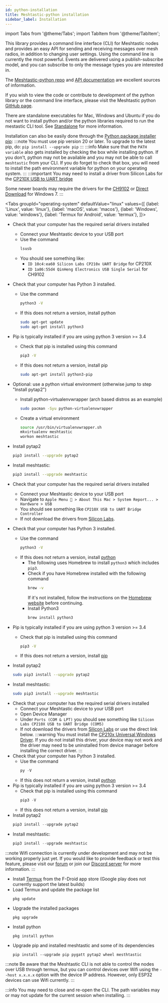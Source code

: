 ```yaml
---
id: python-installation
title: Meshtastic-python installation
sidebar_label: Installation
---
```

import Tabs from '@theme/Tabs';
import TabItem from '@theme/TabItem';

This library provides a command line interface (CLI) for Meshtastic nodes and provides an easy API for sending and receiving messages over mesh radios, in addition to changing user settings. Using the command line is currently the most powerful. Events are delivered using a publish-subscribe model, and you can subscribe to only the message types you are interested in.

The [Meshtastic-python repo](https://github.com/meshtastic/Meshtastic-python) and [API documentation](https://meshtastic-python.vercel.app/meshtastic/index.html) are excellent sources of information.

If you wish to view the code or contribute to development of the python library or the command line interface, please visit the Meshtastic python <a href="https://github.com/meshtastic/Meshtastic-python">GitHub page</a>.

There are standalone executables for Mac, Windows and Ubuntu if you do not want to install python and/or the python libraries required to run the mestastic CLI tool. See [Standalone](https://meshtastic.org/docs/software/python/python-standalone) for more information.

Installation can also be easily done through the [Python package installer pip](https://pypi.org/project/meshtastic/):
:::note
You must use pip version 20 or later. To upgrade to the latest pip, do: `pip install --upgrade pip`
:::
:::info
Make sure that the `PATH variable` also gets installed by checking the box while installing python. If you don't, python may not be available and you may not be able to call `meshtastic` from your CLI. If you do forget to check that box, you will need to install the path environment variable for python on your operating system.
:::
:::important
You may need to install a driver from Silicon Labs for the [CP210X USB to UART bridge](https://www.silabs.com/products/development-tools/software/usb-to-uart-bridge-vcp-drivers)

Some newer boards may require the drivers for the [CH9102](http://www.wch.cn/downloads/CH343SER_ZIP.html) or [Direct Download](https://github.com/Xinyuan-LilyGO/CH9102_Driver) for Windows 7.
:::

<Tabs
  groupId="operating-system"
  defaultValue="linux"
  values={[
    {label: 'Linux', value: 'linux'},
    {label: 'macOS', value: 'macos'},
    {label: 'Windows', value: 'windows'},
    {label: 'Termux for Android', value: 'termux'},
  ]}>
<TabItem value="linux">

* Check that your computer has the required serial drivers installed
    * Connect your Meshtastic device to your USB port
    * Use the command
        ```bash
        lsusb
        ```
    * You should see something like:
        * `ID 10c4:ea60 Silicon Labs CP210x UART Bridge` for CP210X
        * `ID 1a86:55d4 QinHeng Electronics USB Single Serial` for CH9102

* Check that your computer has Python 3 installed.
    * Use the command
        ```bash
        python3 -V
        ```
    * If this does not return a version, install python
        ```bash
        sudo apt-get update
        sudo apt-get install python3
        ```

* Pip is typically installed if you are using python 3 version >= 3.4
    * Check that pip is installed using this command
        ```bash
        pip3 -V
        ```
    * If this does not return a version, install pip
        ```bash
        sudo apt-get install python3-pip
        ```

* Optional: use a python virtual environment (otherwise jump to step "Install pytap2")
    * Install python-virtualenvwrapper (arch based distros as an example)
        ```bash
        sudo pacman -Syu python-virtualenvwrapper
        ```
    * Create a virtual environment
        ```bash
        source /usr/bin/virtualenvwrapper.sh
        mkvirtualenv meshtastic
        workon meshtastic
        ```
* Install pytap2
    ```bash
    pip3 install --upgrade pytap2
    ```
* Install meshtastic:
    ```bash
    pip3 install --upgrade meshtastic
    ```

</TabItem>
<TabItem value="macos">

* Check that your computer has the required serial drivers installed
    * Connect your Meshtastic device to your USB port
    * Navigate to `Apple Menu  > About This Mac > System Report... > Hardware > USB`
    * You should see something like `CP210X USB to UART Bridge Controller`
    * If not download the drivers from [Silicon Labs](https://www.silabs.com/developers/usb-to-uart-bridge-vcp-drivers).
* Check that your computer has Python 3 installed.
    * Use the command
        ```bash
        python3 -V
        ```
    * If this does not return a version, install [python](https://www.python.org)
        * The following uses Homebrew to install `python3` which includes `pip3`.
        * Check if you have Homebrew installed with the following command
            ```bash
            brew -v
            ```
            If it's not installed, follow the instructions on the [Homebrew website](https://brew.sh) before continuing.
        * Install Python3
            ```bash
            brew install python3
            ```
* Pip is typically installed if you are using python 3 version >= 3.4
    * Check that pip is installed using this command
        ```bash
        pip3 -V
        ```
    * If this does not return a version, install [pip](https://pip.pypa.io/en/stable/installing/)

* Install pytap2
    ```bash
    sudo pip3 install --upgrade pytap2
    ```
* Install meshtastic:
    ```bash
    sudo pip3 install --upgrade meshtastic
    ```

</TabItem>
<TabItem value="windows">

* Check that your computer has the required serial drivers installed
    * Connect your Meshtastic device to your USB port
    * Open Device Manager
    * Under `Ports (COM & LPT)` you should see something like `Silicon Labs CP210X USB to UART Bridge (COM5)`
    * If not download the drivers from [Silicon Labs](https://www.silabs.com/developers/usb-to-uart-bridge-vcp-drivers) or use the direct link below.
    :::warning
    You must install the [CP210x Universal Windows Driver](https://www.silabs.com/documents/public/software/CP210x_Universal_Windows_Driver.zip). If you do not install this driver, your device may not work and the driver may need to be uninstalled from device manager before installing the correct driver.
    :::
* Check that your computer has Python 3 installed.
    * Use the command
        ```powershell
        py -V
        ```
    * If this does not return a version, install [python](https://www.python.org)
* Pip is typically installed if you are using python 3 version >= 3.4
    * Check that pip is installed using this command
        ```powershell
        pip3 -V
        ```
    * If this does not return a version, install [pip](https://pip.pypa.io/en/stable/installing/)
* Install pytap2
    ```powershell
    pip3 install --upgrade pytap2
    ```
* Install meshtastic:
    ```powershell
    pip3 install --upgrade meshtastic
    ```

</TabItem>
<TabItem value="termux">

:::note
Wifi connection is currently under development and may not be working properly just yet. If you would like to provide feedback or test this feature, please visit our [forum](https://meshtastic.discourse.group/) or join our [Discord server](https://discord.gg/RjQKWHmzPZ) for more information.
:::

* Install [Termux](https://f-droid.org/en/packages/com.termux/) from the F-Droid app store (Google play does not currently support the latest builds)
* Load Termux and update the package list
    ```
    pkg update
    ```
* Upgrade the installed packages
    ```
    pkg upgrade
    ```
* Install python
    ```
    pkg install python
    ```
* Upgrade pip and installed meshtastic and some of its dependencies
    ```
    pip install --upgrade pip pygatt pytap2 wheel mesthtastic
    ```

:::note
Be aware that the Meshtastic CLI is not able to control the nodes over USB through termux, but you can control devices over Wifi using the `--host x.x.x.x` option with the device IP address. However, only ESP32 devices can use Wifi currently.
:::
</TabItem>
</Tabs>

:::info
You may need to close and re-open the CLI. The path variables may or may not update for the current session when installing.
:::
